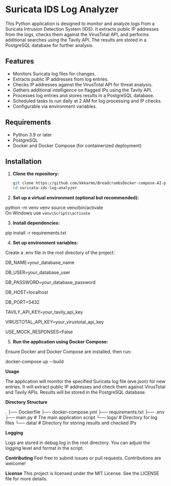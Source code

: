 # Suricata IDS Log Analyzer

This Python application is designed to monitor and analyze logs from a Suricata Intrusion Detection System (IDS). It extracts public IP addresses from the logs, checks them against the VirusTotal API, and performs additional searches using the Tavily API. The results are stored in a PostgreSQL database for further analysis.

## Features

- Monitors Suricata log files for changes.
- Extracts public IP addresses from log entries.
- Checks IP addresses against the VirusTotal API for threat analysis.
- Gathers additional intelligence on flagged IPs using the Tavily API.
- Processes log entries and stores results in a PostgreSQL database.
- Scheduled tasks to run daily at 2 AM for log processing and IP checks.
- Configurable via environment variables.

## Requirements

- Python 3.9 or later
- PostgreSQL
- Docker and Docker Compose (for containerized deployment)

## Installation

1. **Clone the repository:**

   ```bash
   git clone https://github.com/kkkarmo/BreadcrumbsDocker-compose-AI-power-IDS.git
   cd suricata-ids-log-analyzer

2. **Set up a virtual environment (optional but recommended):**


  python -m venv venv
  source venv/bin/activate  
  On Windows use `venv\Scripts\activate`

3. **Install dependencies:**

 
  pip install -r requirements.txt

4. **Set up environment variables:**

Create a .env file in the root directory of the project:

DB_NAME=your_database_name

DB_USER=your_database_user

DB_PASSWORD=your_database_password

DB_HOST=localhost

DB_PORT=5432

TAVILY_API_KEY=your_tavily_api_key

VIRUSTOTAL_API_KEY=your_virustotal_api_key

USE_MOCK_RESPONSES=False

5. **Run the application using Docker Compose:**

Ensure Docker and Docker Compose are installed, then run:

docker-compose up --build

**Usage**

The application will monitor the specified Suricata log file (eve.json) for new entries.
It will extract public IP addresses and check them against VirusTotal and Tavily APIs.
Results will be stored in the PostgreSQL database.

**Directory Structure**

.
├── Dockerfile
├── docker-compose.yml
├── requirements.txt
├── .env
├── main.py  # The main application script
└── logs/    # Directory for log files
└── data/    # Directory for storing results and checked IPs

**Logging**

Logs are stored in debug.log in the root directory. You can adjust the logging level and format in the script.

**Contributing**
Feel free to submit issues or pull requests. Contributions are welcome!

**License**
This project is licensed under the MIT License. See the LICENSE file for more details.
